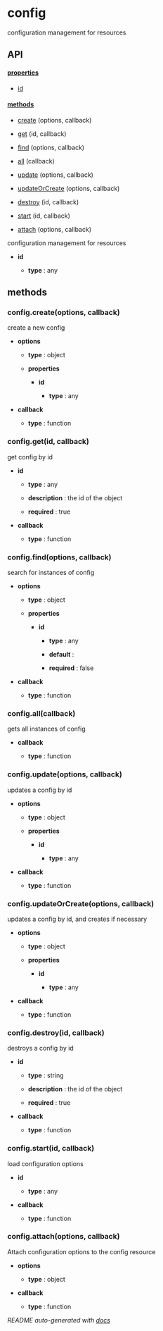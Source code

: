 # config

configuration management for resources

## API

#### [properties](#config-properties)

  - [id](#config-properties-id)


#### [methods](#config-methods)

  - [create](#config-methods-create) (options, callback)

  - [get](#config-methods-get) (id, callback)

  - [find](#config-methods-find) (options, callback)

  - [all](#config-methods-all) (callback)

  - [update](#config-methods-update) (options, callback)

  - [updateOrCreate](#config-methods-updateOrCreate) (options, callback)

  - [destroy](#config-methods-destroy) (id, callback)

  - [start](#config-methods-start) (id, callback)

  - [attach](#config-methods-attach) (options, callback)


configuration management for resources

- **id** 

  - **type** : any


<a name="config-methods"></a> 

## methods 

<a name="config-methods-create"></a> 

### config.create(options, callback)

create a new config

- **options** 

  - **type** : object

  - **properties**

    - **id** 

      - **type** : any

- **callback** 

  - **type** : function

<a name="config-methods-get"></a> 

### config.get(id, callback)

get config by id

- **id** 

  - **type** : any

  - **description** : the id of the object

  - **required** : true

- **callback** 

  - **type** : function

<a name="config-methods-find"></a> 

### config.find(options, callback)

search for instances of config

- **options** 

  - **type** : object

  - **properties**

    - **id** 

      - **type** : any

      - **default** : 

      - **required** : false

- **callback** 

  - **type** : function

<a name="config-methods-all"></a> 

### config.all(callback)

gets all instances of config

- **callback** 

  - **type** : function

<a name="config-methods-update"></a> 

### config.update(options, callback)

updates a config by id

- **options** 

  - **type** : object

  - **properties**

    - **id** 

      - **type** : any

- **callback** 

  - **type** : function

<a name="config-methods-updateOrCreate"></a> 

### config.updateOrCreate(options, callback)

updates a config by id, and creates if necessary

- **options** 

  - **type** : object

  - **properties**

    - **id** 

      - **type** : any

- **callback** 

  - **type** : function

<a name="config-methods-destroy"></a> 

### config.destroy(id, callback)

destroys a config by id

- **id** 

  - **type** : string

  - **description** : the id of the object

  - **required** : true

- **callback** 

  - **type** : function

<a name="config-methods-start"></a> 

### config.start(id, callback)

load configuration options

- **id** 

  - **type** : any

- **callback** 

  - **type** : function

<a name="config-methods-attach"></a> 

### config.attach(options, callback)

Attach configuration options to the config resource

- **options** 

  - **type** : object

- **callback** 

  - **type** : function



*README auto-generated with [docs](https://github.com/bigcompany/resources/tree/master/docs)*